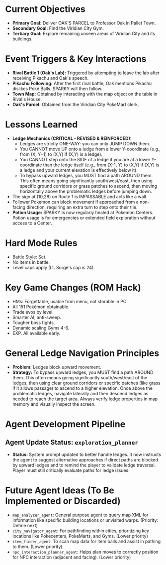 # Current Objectives
*   **Primary Goal:** Deliver OAK'S PARCEL to Professor Oak in Pallet Town.
*   **Secondary Goal:** Find the Viridian City Gym.
*   **Tertiary Goal:** Explore remaining unseen areas of Viridian City and its buildings.

# Event Triggers & Key Interactions
*   **Rival Battle 1 (Oak's Lab):** Triggered by attempting to leave the lab after receiving Pikachu and Oak's speech.
*   **Pikachu Following:** After the first rival battle, Oak mentions Pikachu dislikes Poké Balls. SPARKY will then follow.
*   **Town Map:** Obtained by interacting with the map object on the table in Rival's House.
*   **Oak's Parcel:** Obtained from the Viridian City PokeMart clerk.

# Lessons Learned
*   **Ledge Mechanics (CRITICAL - REVISED & REINFORCED):**
    *   Ledges are strictly ONE-WAY: you can only JUMP DOWN them.
    *   You CANNOT move UP onto a ledge from a lower Y-coordinate (e.g., from (X, Y+1) to (X,Y) if (X,Y) is a ledge).
    *   You CANNOT step onto the SIDE of a ledge if you are at a lower Y-coordinate than the ledge itself (e.g., from (X-1, Y) to (X,Y) if (X,Y) is a ledge and your current elevation is effectively below it).
    *   To bypass upward ledges, you MUST find a path AROUND them. This often means going significantly south/west/east, then using specific ground corridors or grass patches to ascend, then moving horizontally above the problematic ledges before jumping down.
*   The sign at (10,28) on Route 1 is IMPASSABLE and acts like a wall.
*   Follower Pokemon can block movement if approached from a non-facing direction, requiring an extra turn to step onto their tile.
*   **Potion Usage:** SPARKY is now regularly healed at Pokemon Centers. Potion usage is for emergencies or extended field exploration without access to a Center.

# Hard Mode Rules
*   Battle Style: Set.
*   No items in battle.
*   Level caps apply (Lt. Surge's cap is 24).

# Key Game Changes (ROM Hack)
*   HMs: Forgettable, usable from menu, not storable in PC.
*   All 151 Pokémon obtainable.
*   Trade evos by level.
*   Smarter AI, anti-sweep.
*   Tougher boss fights.
*   Dynamic scaling Gyms 4-6.
*   EXP. All available early.

# General Ledge Navigation Principles
*   **Problem:** Ledges block upward movement.
*   **Strategy:** To bypass upward ledges, you MUST find a path AROUND them. This often means going significantly south/west/east of the ledges, then using clear ground corridors or specific patches (like grass if it allows passage) to ascend to a higher elevation. Once above the problematic ledges, navigate laterally and then descend ledges as needed to reach the target area. Always verify ledge properties in map memory and visually inspect the screen.

# Agent Development Pipeline

## Agent Update Status: `exploration_planner`
*   **Status:** System prompt updated to better handle ledges. It now instructs the agent to suggest alternative approaches if direct paths are blocked by upward ledges and to remind the player to validate ledge traversal. Player must still critically evaluate paths for ledge issues.

# Future Agent Ideas (To Be Implemented or Discarded)
*   `map_analyzer_agent`: General purpose agent to query map XML for information like specific building locations or unvisited warps. (Priority: Define next)
*   `city_navigator_agent`: For pathfinding within cities, prioritizing key locations like Pokecenters, PokeMarts, and Gyms. (Lower priority)
*   `item_finder_agent`: To scan map data for item balls and assist in pathing to them. (Lower priority)
*   `npc_interaction_planner_agent`: Helps plan moves to correctly position for NPC interaction (adjacent and facing). (Lower priority)